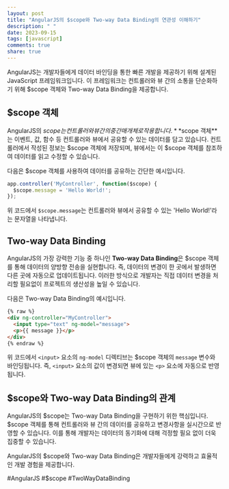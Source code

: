 ```yaml
---
layout: post
title: "AngularJS의 $scope와 Two-way Data Binding의 연관성 이해하기"
description: " "
date: 2023-09-15
tags: [javascript]
comments: true
share: true
---
```


AngularJS는 개발자들에게 데이터 바인딩을 통한 빠른 개발을 제공하기 위해 설계된 JavaScript 프레임워크입니다. 이 프레임워크는 컨트롤러와 뷰 간의 소통을 단순화하기 위해 $scope 객체와 Two-way Data Binding을 제공합니다.

## $scope 객체

AngularJS의 $scope는 컨트롤러와 뷰 간의 중간 매개체로 작용합니다. **$scope 객체**는 이벤트, 값, 함수 등 컨트롤러와 뷰에서 공유할 수 있는 데이터를 담고 있습니다. 컨트롤러에서 작성된 정보는 $scope 객체에 저장되며, 뷰에서는 이 $scope 객체를 참조하여 데이터를 읽고 수정할 수 있습니다.

다음은 $scope 객체를 사용하여 데이터를 공유하는 간단한 예시입니다.

```javascript
app.controller('MyController', function($scope) {
  $scope.message = 'Hello World!';
});
```

위 코드에서 `$scope.message`는 컨트롤러와 뷰에서 공유할 수 있는 'Hello World!'라는 문자열을 나타냅니다.

## Two-way Data Binding

AngularJS의 가장 강력한 기능 중 하나인 **Two-way Data Binding**은 $scope 객체를 통해 데이터의 양방향 전송을 실현합니다. 즉, 데이터의 변경이 한 곳에서 발생하면 다른 곳에 자동으로 업데이트됩니다. 이러한 방식으로 개발자는 직접 데이터 변경을 처리할 필요없이 프로젝트의 생산성을 높일 수 있습니다.

다음은 Two-way Data Binding의 예시입니다.

```html
{% raw %}
<div ng-controller="MyController">
  <input type="text" ng-model="message">
  <p>{{ message }}</p>
</div>
{% endraw %}
```

위 코드에서 `<input>` 요소의 `ng-model` 디렉티브는 $scope 객체의 `message` 변수와 바인딩됩니다. 즉, `<input>` 요소의 값이 변경되면 뷰에 있는 `<p>` 요소에 자동으로 반영됩니다.

## $scope와 Two-way Data Binding의 관계

AngularJS의 $scope는 Two-way Data Binding을 구현하기 위한 핵심입니다. $scope 객체를 통해 컨트롤러와 뷰 간의 데이터를 공유하고 변경사항을 실시간으로 반영할 수 있습니다. 이를 통해 개발자는 데이터의 동기화에 대해 걱정할 필요 없이 더욱 집중할 수 있습니다.

AngularJS의 $scope와 Two-way Data Binding은 개발자들에게 강력하고 효율적인 개발 경험을 제공합니다.

#AngularJS #$scope #TwoWayDataBinding